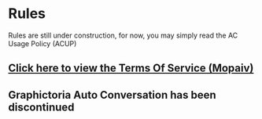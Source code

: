 # Rules

Rules are still under construction, for now, you may simply read the AC Usage Policy (ACUP)


## [Click here to view the Terms Of Service (Mopaiv)](https://mopaiv.com/discussion/post/5492)
## Graphictoria Auto Conversation has been discontinued
